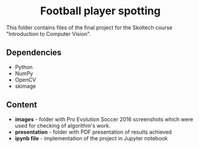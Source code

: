 <h1 align="center"> Football player spotting </h1>

This folder contains files of the final project for the Skoltech course "Introduction to Computer Vision".

## Dependencies
- Python
- NumPy
- OpenCV
- skimage

## Content

* **images** - folder with Pro Evolution Soccer 2016 screenshots which were used for checking of algorithm's work.
* **presentation** - folder with PDF presentation of results achieved
* **ipynb file** - implementation of the project in Jupyter notebook
